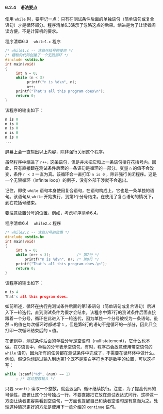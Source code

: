 #### 6.2.4　语法要点

使用 `while` 时，要牢记一点：只有在测试条件后面的单独语句（简单语句或复合语句）才是循环部分。程序清单6.3演示了忽略这点的后果。缩进是为了让读者阅读方便，不是计算机的要求。

程序清单6.3　 `while1.c` 程序

```c
/* while1.c -- 注意花括号的使用 */
/* 糟糕的代码创建了一个无限循环 */
#include <stdio.h>
int main(void)
{
     int n = 0;
     while (n < 3)
          printf("n is %d\n", n);
          n++;
     printf("That's all this program does\n");
     return 0;
}
```

该程序的输出如下：

```c
n is 0
n is 0
n is 0
n is 0
n is 0
...
```

屏幕上会一直输出以上内容，除非强行关闭这个程序。

虽然程序中缩进了 `n++;` 这条语句，但是并未把它和上一条语句括在花括号内。因此，只有直接跟在测试条件后面的一条语句是循环的一部分。变量 `n` 的值不会改变，条件 `n < 3` 一直为真。该循环会一直打印 `n is 0` ，除非强行关闭程序。这是一个无限循环（infinite loop）的例子，没有外部干涉就不会退出。

记住，即使 `while` 语句本身使用复合语句，在语句构成上，它也是一条单独的语句。该语句从 `while` 开始执行，到第1个分号结束。在使用了复合语句的情况下，到右花括号结束。

要注意放置分号的位置。例如，考虑程序清单6.4。

程序清单6.4　 `while2.c` 程序

```c
/* while2.c -- 注意分号的位置 */
#include <stdio.h>
int main(void)
{
     int n = 0;
     while (n++ < 3);            /* 第7行 */
         printf("n is %d\n", n); /* 第8行 */
     printf("That's all this program does.\n");
     return 0;
}
```

该程序的输出如下：

```c
n is 4
That's all this program does.
```

如前所述，循环在执行完测试条件后面的第1条语句（简单语句或复合语句）后进入下一轮迭代，直到测试条件为假才会结束。该程序中第7行的测试条件后面直接跟着一个分号，循环在此进入下一轮迭代，因为单独一个分号被视为一条语句。虽然 `n` 的值在每次循环时都递增 `1` ，但是第8行的语句不是循环的一部分，因此只会打印一次循环结束后的 `n` 值。

在该例中，测试条件后面的单独分号是空语句（null statement），它什么也不做。在C语言中，单独的分号表示空语句。有时，程序员会故意使用带空语句的 `while` 语句，因为所有的任务都在测试条件中完成了，不需要在循环体中做什么。例如，假设你想跳过输入到达第1个既不是空白字符也不是数字的位置，可以这样写：

```c
while (scanf("%d", &num) == 1)
     ; /* 跳过整数输入 */
```

只要 `scanf()` 读取一个整数，就会返回1，循环继续执行。注意，为了提高代码的可读性，应该让这个分号独占一行，不要直接把它放在测试表达式同行。这样做一方面让读者更容易看到空语句，一方面也提醒自己和读者空语句是有意而为之。处理这种情况更好的方法是使用下一章介绍的 `continue` 语句。

